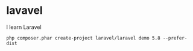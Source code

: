# lavavel
I learn Laravel

```
php composer.phar create-project laravel/laravel demo 5.8 --prefer-dist
```
